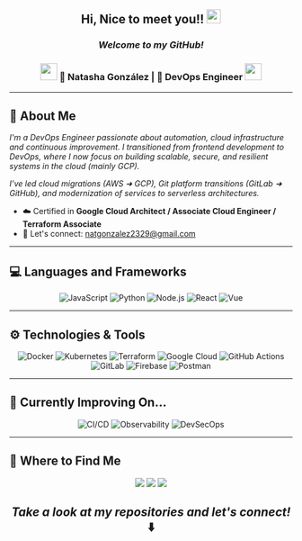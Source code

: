 <h2 align="center"> Hi, Nice to meet you!! <img src="https://media.giphy.com/media/hvRJCLFzcasrR4ia7z/giphy.gif" width="25px"></h2>

<h3 align="center"><i>Welcome to my GitHub!</i></h3>

<div align="center">
<h3><img src="https://media.giphy.com/media/WUlplcMpOCEmTGBtBW/giphy.gif" width="30"> 🙎 Natasha González | 🚀 DevOps Engineer <img src="https://media.giphy.com/media/WUlplcMpOCEmTGBtBW/giphy.gif" width="30"> </h3>
</div>

-------

## 🌱 About Me  

<i>
I'm a DevOps Engineer passionate about automation, cloud infrastructure and continuous improvement. I transitioned from frontend development to DevOps, where I now focus on building scalable, secure, and resilient systems in the cloud (mainly GCP).  

I’ve led cloud migrations (AWS ➜ GCP), Git platform transitions (GitLab ➜ GitHub), and modernization of services to serverless architectures.

</i>

* ☁️ Certified in **Google Cloud Architect / Associate Cloud Engineer / Terraform Associate**
* 💬 Let's connect: [natgonzalez2329@gmail.com](mailto:natgonzalez2329@gmail.com)

-------

## 💻 Languages and Frameworks

<p align="center">
   <img alt="JavaScript" src="https://img.shields.io/badge/JavaScript-F7DF1E.svg?logo=javascript&logoColor=black">
   <img alt="Python" src="https://img.shields.io/badge/Python-3776AB.svg?logo=python&logoColor=white">
   <img alt="Node.js" src="https://img.shields.io/badge/Node.js-43853D.svg?logo=node.js&logoColor=white">
   <img alt="React" src="https://img.shields.io/badge/React-20232a.svg?logo=react&logoColor=%2361DAFB">
   <img alt="Vue" src="https://img.shields.io/badge/Vue.js-35495E.svg?logo=vue.js&logoColor=4FC08D">
</p>

-------

## ⚙️ Technologies & Tools

<p align="center"> 
   <img alt="Docker" src="https://img.shields.io/badge/Docker-2496ED.svg?logo=docker&logoColor=white">
   <img alt="Kubernetes" src="https://img.shields.io/badge/Kubernetes-326CE5.svg?logo=kubernetes&logoColor=white">
   <img alt="Terraform" src="https://img.shields.io/badge/Terraform-623CE4.svg?logo=terraform&logoColor=white">
   <img alt="Google Cloud" src="https://img.shields.io/badge/Google%20Cloud-4285F4.svg?logo=google-cloud&logoColor=white">
   <img alt="GitHub Actions" src="https://img.shields.io/badge/GitHub%20Actions-2088FF?logo=github-actions&logoColor=white">
   <img alt="GitLab" src="https://img.shields.io/badge/GitLab-FC6D26?logo=gitlab&logoColor=white">
   <img alt="Firebase" src="https://img.shields.io/badge/Firebase-FFCA28.svg?logo=firebase&logoColor=white">
   <img alt="Postman" src="https://img.shields.io/badge/Postman-FF6C37?logo=postman&logoColor=white">
</p>

-------

## 🚀 Currently Improving On...

<p align="center">
   <img alt="CI/CD" src="https://img.shields.io/badge/CI%2FCD-AE81FF?logo=githubactions&logoColor=white">
   <img alt="Observability" src="https://img.shields.io/badge/Monitoring%20&%20Logging-46A2F1?logo=grafana&logoColor=white">
   <img alt="DevSecOps" src="https://img.shields.io/badge/Security%20Automation-00BFAE?logo=snyk&logoColor=white">
</p>

-------

## 🔗 Where to Find Me

<p align="center">
  <a href="https://github.com/natgonzalez2329"><img src="https://img.shields.io/badge/GitHub-%23121011.svg?&style=flat&logo=github&logoColor=white"></a>
  <a href="https://gitlab.com/natgonzalez2329"><img src="https://img.shields.io/badge/GitLab-%23181717.svg?&style=flat&logo=gitlab&logoColor=orange"></a>
  <a href="https://www.linkedin.com/in/natgonzalez2329/"><img src="https://img.shields.io/badge/LinkedIn-%230077B5.svg?&style=flat&logo=linkedin&logoColor=white"></a>
</p>

<h2 align="center"><i>Take a look at my repositories and let's connect!</i> ⬇️</h2>
